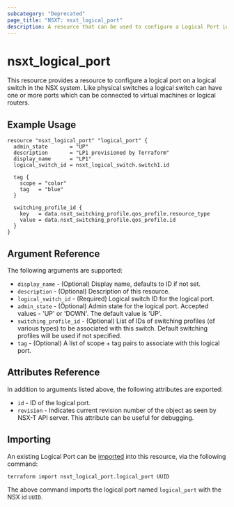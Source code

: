 ```yaml
---
subcategory: "Deprecated"
page_title: "NSXT: nsxt_logical_port"
description: A resource that can be used to configure a Logical Port in NSX.
---
```


# nsxt_logical_port

This resource provides a resource to configure a logical port on a logical switch in the NSX system. Like physical switches a logical switch can have one or more ports which can be connected to virtual machines or logical routers.

## Example Usage

```hcl
resource "nsxt_logical_port" "logical_port" {
  admin_state       = "UP"
  description       = "LP1 provisioned by Terraform"
  display_name      = "LP1"
  logical_switch_id = nsxt_logical_switch.switch1.id

  tag {
    scope = "color"
    tag   = "blue"
  }

  switching_profile_id {
    key   = data.nsxt_switching_profile.qos_profile.resource_type
    value = data.nsxt_switching_profile.qos_profile.id
  }
}
```

## Argument Reference

The following arguments are supported:

* `display_name` - (Optional) Display name, defaults to ID if not set.
* `description` - (Optional) Description of this resource.
* `logical_switch_id` - (Required) Logical switch ID for the logical port.
* `admin_state` - (Optional) Admin state for the logical port. Accepted values - 'UP' or 'DOWN'. The default value is 'UP'.
* `switching_profile_id` - (Optional) List of IDs of switching profiles (of various types) to be associated with this switch. Default switching profiles will be used if not specified.
* `tag` - (Optional) A list of scope + tag pairs to associate with this logical port.

## Attributes Reference

In addition to arguments listed above, the following attributes are exported:

* `id` - ID of the logical port.
* `revision` - Indicates current revision number of the object as seen by NSX-T API server. This attribute can be useful for debugging.

## Importing

An existing Logical Port can be [imported][docs-import] into this resource, via the following command:

[docs-import]: https://developer.hashicorp.com/terraform/cli/import

```shell
terraform import nsxt_logical_port.logical_port UUID
```

The above command imports the logical port named `logical_port` with the NSX id `UUID`.
